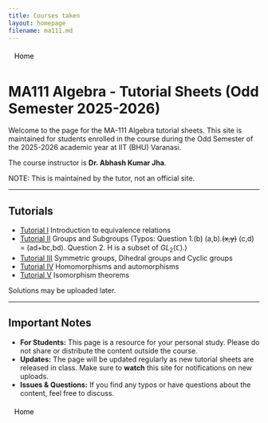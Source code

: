 ```yaml
---
title: Courses taken
layout: homepage
filename: ma111.md
---
```


<style>
.adaptive-button {
  display: inline-block;
  padding: 6px 12px;
  background-color: transparent;
  text-decoration: none;
  border-radius: 4px;
  transition: color 0.3s ease;
}

/* Light mode */
@media (prefers-color-scheme: light) {
  .adaptive-button {
    color: black;
  }
}

/* Dark mode */
@media (prefers-color-scheme: dark) {
  .adaptive-button {
    color: white;
  }
}
</style>

<a href="./index" class="adaptive-button"> Home </a>


# MA111 Algebra - Tutorial Sheets (Odd Semester 2025-2026)

Welcome to the page for the MA-111 Algebra tutorial sheets. This site is maintained for students enrolled in the course during the Odd Semester of the 2025-2026 academic year at IIT (BHU) Varanasi.

The course instructor is **Dr. Abhash Kumar Jha**.

NOTE: This is maintained by the tutor, not an official site.

---

## Tutorials
- [Tutorial I](./assets/ma111/Tutorial_I.pdf) Introduction to equivalence relations
- [Tutorial II](./assets/ma111/Tutorial_II.pdf) Groups and Subgroups 
(Typos: Question 1.(b) (a,b).~~(x,y)~~ (c,d) = (ad+bc,bd). Question 2. H is a subset of $GL_2(\mathbb C)$.)
- [Tutorial III](./assets/ma111/Tutorial_III.pdf) Symmetric groups, Dihedral groups and Cyclic groups
- [Tutorial IV](./assets/ma111/Tutorial_IV.pdf) Homomorphisms and automorphisms
- [Tutorial V](./assets/ma111/Tutorial_V.pdf) Isomorphism theorems

Solutions may be uploaded later.

---

## Important Notes

* **For Students:** This page is a resource for your personal study. Please do not share or distribute the content outside the course.
* **Updates:** The page will be updated regularly as new tutorial sheets are released in class. Make sure to **watch** this site for notifications on new uploads.
* **Issues & Questions:** If you find any typos or have questions about the content, feel free to discuss.


<style>
.adaptive-button {
  display: inline-block;
  padding: 6px 12px;
  background-color: transparent;
  text-decoration: none;
  border-radius: 4px;
  transition: color 0.3s ease;
}

/* Light mode */
@media (prefers-color-scheme: light) {
  .adaptive-button {
    color: black;
  }
}

/* Dark mode */
@media (prefers-color-scheme: dark) {
  .adaptive-button {
    color: white;
  }
}
</style>

<a href="./index" class="adaptive-button"> Home </a>

